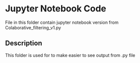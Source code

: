 # Jupyter Notebook Code

File in this folder contain jupyter notebook version from Colaborative_filtering_v1.py

## Description

This folder is used for to make easier to see output from .py file
